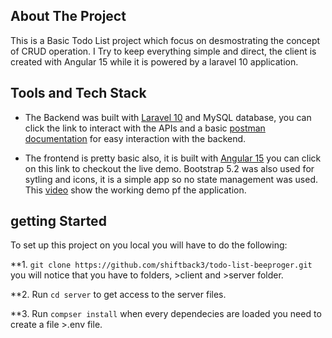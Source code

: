 ## About The Project
This is a Basic Todo List project which focus on desmostrating the concept of CRUD operation.
I Try to keep everything simple and direct, the client is created with Angular 15 while it is powered by a laravel 10 application.

## Tools and Tech Stack
- The Backend was built with [Laravel 10](https://demo-api.simplensmart.com/api) and MySQL database, you can click the link to interact with the APIs and a basic [postman documentation](https://documenter.getpostman.com/view/9683241/2s93JqRjVH) for easy interaction with the backend.

- The frontend is pretty basic also, it is built with [Angular 15](https://todo-app.simplensmart.com/list) you can click on this link to checkout the live demo. Bootstrap 5.2 was also used for sytling and icons, it is a simple app so no state management was used.
This [video](https://www.loom.com/share/e25af651a57f4b47b0bf420269aa0245) show the working demo pf the application.

## getting Started

To set up this project on you local you will have to do the following:

**1. `git clone https://github.com/shiftback3/todo-list-beeproger.git` you will notice that you have to folders, >client and >server folder.

**2. Run `cd server` to get access to the server files.

**3. Run `compser install` when every dependecies are loaded you need to create a file >.env file.